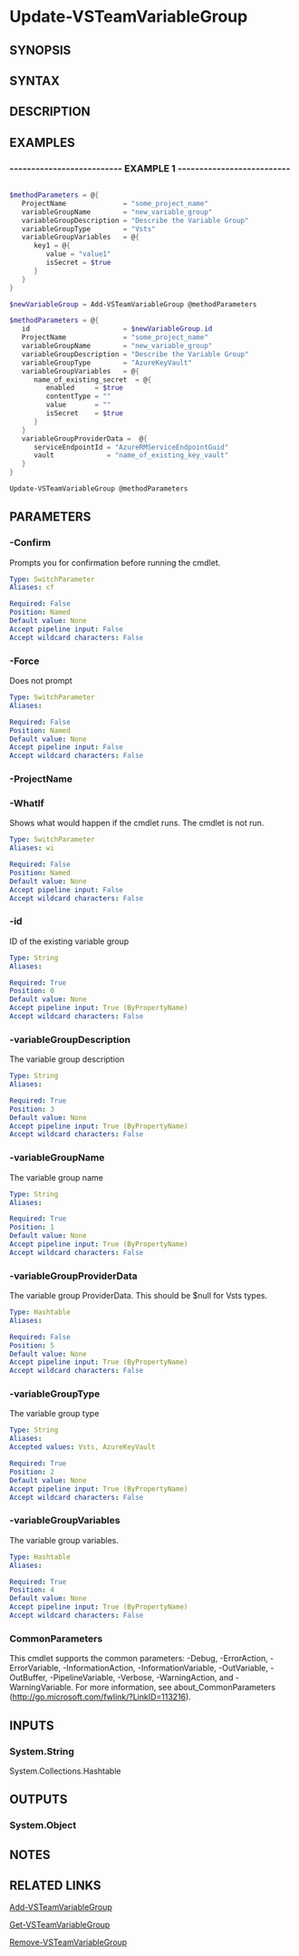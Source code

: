 <!-- #include "./common/header.md" -->

# Update-VSTeamVariableGroup

## SYNOPSIS

<!-- #include "./synopsis/Update-VSTeamVariableGroup.md" -->

## SYNTAX

## DESCRIPTION

<!-- #include "./synopsis/Update-VSTeamVariableGroup.md" -->

## EXAMPLES

### -------------------------- EXAMPLE 1 --------------------------

```powershell

$methodParameters = @{
   ProjectName              = "some_project_name"
   variableGroupName        = "new_variable_group"
   variableGroupDescription = "Describe the Variable Group"
   variableGroupType        = "Vsts"
   variableGroupVariables   = @{
      key1 = @{
         value = "value1"
         isSecret = $true
      }
   }
}

$newVariableGroup = Add-VSTeamVariableGroup @methodParameters

$methodParameters = @{
   id                       = $newVariableGroup.id
   ProjectName              = "some_project_name"
   variableGroupName        = "new_variable_group"
   variableGroupDescription = "Describe the Variable Group"
   variableGroupType        = "AzureKeyVault"
   variableGroupVariables   = @{
      name_of_existing_secret  = @{
         enabled     = $true
         contentType = ""
         value       = ""
         isSecret    = $true
      }
   }
   variableGroupProviderData =  @{
      serviceEndpointId = "AzureRMServiceEndpointGuid"
      vault             = "name_of_existing_key_vault"
   }
}

Update-VSTeamVariableGroup @methodParameters
```

## PARAMETERS

### -Confirm

Prompts you for confirmation before running the cmdlet.

```yaml
Type: SwitchParameter
Aliases: cf

Required: False
Position: Named
Default value: None
Accept pipeline input: False
Accept wildcard characters: False
```

### -Force

Does not prompt

```yaml
Type: SwitchParameter
Aliases:

Required: False
Position: Named
Default value: None
Accept pipeline input: False
Accept wildcard characters: False
```

### -ProjectName

<!-- #include "./params/projectName.md" -->

### -WhatIf

Shows what would happen if the cmdlet runs.
The cmdlet is not run.

```yaml
Type: SwitchParameter
Aliases: wi

Required: False
Position: Named
Default value: None
Accept pipeline input: False
Accept wildcard characters: False
```

### -id

ID of the existing variable group

```yaml
Type: String
Aliases:

Required: True
Position: 0
Default value: None
Accept pipeline input: True (ByPropertyName)
Accept wildcard characters: False
```

### -variableGroupDescription

The variable group description

```yaml
Type: String
Aliases:

Required: True
Position: 3
Default value: None
Accept pipeline input: True (ByPropertyName)
Accept wildcard characters: False
```

### -variableGroupName

The variable group name

```yaml
Type: String
Aliases:

Required: True
Position: 1
Default value: None
Accept pipeline input: True (ByPropertyName)
Accept wildcard characters: False
```

### -variableGroupProviderData

The variable group ProviderData.  This should be $null for Vsts types.

```yaml
Type: Hashtable
Aliases:

Required: False
Position: 5
Default value: None
Accept pipeline input: True (ByPropertyName)
Accept wildcard characters: False
```

### -variableGroupType

The variable group type

```yaml
Type: String
Aliases:
Accepted values: Vsts, AzureKeyVault

Required: True
Position: 2
Default value: None
Accept pipeline input: True (ByPropertyName)
Accept wildcard characters: False
```

### -variableGroupVariables

The variable group variables.

```yaml
Type: Hashtable
Aliases:

Required: True
Position: 4
Default value: None
Accept pipeline input: True (ByPropertyName)
Accept wildcard characters: False
```

### CommonParameters

This cmdlet supports the common parameters: -Debug, -ErrorAction, -ErrorVariable, -InformationAction, -InformationVariable, -OutVariable, -OutBuffer, -PipelineVariable, -Verbose, -WarningAction, and -WarningVariable.
For more information, see about_CommonParameters (http://go.microsoft.com/fwlink/?LinkID=113216).

## INPUTS

### System.String

System.Collections.Hashtable

## OUTPUTS

### System.Object

## NOTES

## RELATED LINKS

[Add-VSTeamVariableGroup](Add-VSTeamVariableGroup.md)

[Get-VSTeamVariableGroup](Get-VSTeamVariableGroup.md)

[Remove-VSTeamVariableGroup](Remove-VSTeamVariableGroup.md)
